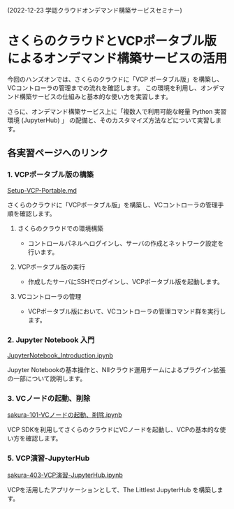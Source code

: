 (2022-12-23 学認クラウドオンデマンド構築サービスセミナー)

# さくらのクラウドとVCPポータブル版によるオンデマンド構築サービスの活用

今回のハンズオンでは、さくらのクラウドに「VCP ポータブル版」を構築し、
VCコントローラの管理までの流れを確認します。
この環境を利用し、オンデマンド構築サービスの仕組みと基本的な使い方を実習します。

さらに、オンデマンド構築サービス上に「複数人で利用可能な軽量 Python 実習環境 (JupyterHub) 」
の配備と、そのカスタマイズ方法などについて実習します。

## 各実習ページへのリンク

### 1. VCPポータブル版の構築

[Setup-VCP-Portable.md](./Setup-VCP-Portable.md)

さくらのクラウドに「VCPポータブル版」を構築し、VCコントローラの管理手順を確認します。

1. さくらのクラウドでの環境構築 
    - コントロールパネルへログインし、サーバの作成とネットワーク設定を行います。

2. VCPポータブル版の実行
    - 作成したサーバにSSHでログインし、VCPポータブル版を起動します。

3. VCコントローラの管理
    - VCPポータブル版において、VCコントローラの管理コマンド群を実行します。

### 2. Jupyter Notebook 入門

[JupyterNotebook_Introduction.ipynb](./JupyterNotebook_Introduction.ipynb)

Jupyter Notebookの基本操作と、NIIクラウド運用チームによるプラグイン拡張の一部について説明します。

### 3. VCノードの起動、削除

[sakura-101-VCノードの起動、削除.ipynb](./sakura-101-VCノードの起動、削除.ipynb)

VCP SDKを利用してさくらのクラウドにVCノードを起動し、VCPの基本的な使い方を確認します。

### 5. VCP演習-JupyterHub

[sakura-403-VCP演習-JupyterHub.ipynb](./sakura-403-VCP演習-JupyterHub.ipynb)

VCPを活用したアプリケーションとして、The Littlest JupyterHub を構築します。
